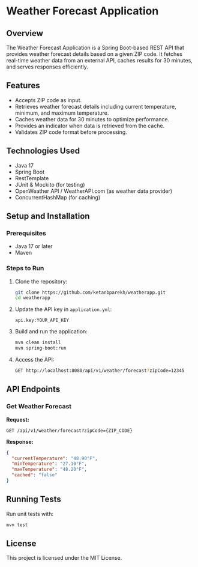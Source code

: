 # Weather Forecast Application

## Overview
The Weather Forecast Application is a Spring Boot-based REST API that provides weather forecast details based on a given ZIP code. It fetches real-time weather data from an external API, caches results for 30 minutes, and serves responses efficiently.

## Features
- Accepts ZIP code as input.
- Retrieves weather forecast details including current temperature, minimum, and maximum temperature.
- Caches weather data for 30 minutes to optimize performance.
- Provides an indicator when data is retrieved from the cache.
- Validates ZIP code format before processing.

## Technologies Used
- Java 17
- Spring Boot
- RestTemplate
- JUnit & Mockito (for testing)
- OpenWeather API / WeatherAPI.com (as weather data provider)
- ConcurrentHashMap (for caching)

## Setup and Installation
### Prerequisites
- Java 17 or later
- Maven

### Steps to Run
1. Clone the repository:
   ```sh
   git clone https://github.com/ketanbparekh/weatherapp.git
   cd weatherapp
   ```
2. Update the API key in `application.yml`:
   ```properties
   api.key:YOUR_API_KEY
   ```
3. Build and run the application:
   ```sh
   mvn clean install
   mvn spring-boot:run
   ```
4. Access the API:
   ```sh
   GET http://localhost:8080/api/v1/weather/forecast?zipCode=12345
   ```

## API Endpoints
### Get Weather Forecast
**Request:**
```
GET /api/v1/weather/forecast?zipCode={ZIP_CODE}
```

**Response:**
```json
{
  "currentTemperature": "48.90°F",
  "minTemperature": "27.10°F",
  "maxTemperature": "48.20°F",
  "cached": "false"
}
```

## Running Tests
Run unit tests with:
```sh
mvn test
```

## License
This project is licensed under the MIT License.

